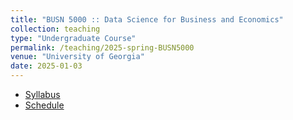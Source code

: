 ```yaml
---
title: "BUSN 5000 :: Data Science for Business and Economics"
collection: teaching
type: "Undergraduate Course"
permalink: /teaching/2025-spring-BUSN5000
venue: "University of Georgia"
date: 2025-01-03
---
```


- [Syllabus](/files/syllabus.busn5000.pdf)
- [Schedule](/files/schedule.busn5000.weekly.pdf)